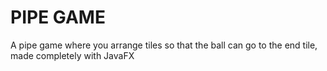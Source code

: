 # PIPE GAME
A pipe game where you arrange tiles so that the ball can go to the end tile, made completely with JavaFX
